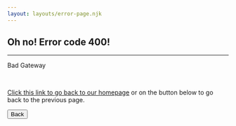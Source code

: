 ```yaml
---
layout: layouts/error-page.njk
---
```


## Oh no! Error code 400!

<hr>

Bad Gateway

<br>

[Click this link to go back to our homepage](/en-us) or on the button below to go back to the previous page.

<button class="button" onclick="goBack()">
  Back
</button>

